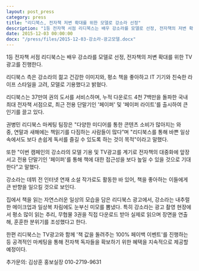 ```yaml
---
layout: post_press
category: press
title: "리디북스, 전자책 저변 확대를 위한 모델로 강소라 선정"
description: "1등 전자책 서점 리디북스는 배우 강소라를 모델로 선정, 전자책의 저변 확대를 위한 TV광고를 진행한다. 리디북스 측은 강소라의 젊고 건강한 이미지와, 평소 책을 좋아하고 IT 기기와 친숙한 라이프 스타일을 고려, 모델로 기용했다고 밝혔다."
date: 2015-12-03 00:00:00
docx: "/press/files/2015-12-03-강소라-광고모델.docx"
---
```



1등 전자책 서점 리디북스는 배우 강소라를 모델로 선정, 전자책의 저변 확대를 위한 TV광고를 진행한다. 

리디북스 측은 강소라의 젊고 건강한 이미지와, 평소 책을 좋아하고 IT 기기와 친숙한 라이프 스타일을 고려, 모델로 기용했다고 밝혔다. 

리디북스는 37만여 권의 도서를 서비스하며, 누적 다운로드 4천 7백만을 돌파한 국내 최대 전자책 서점으로, 최근 전용 단말기인 '페이퍼' 및 '페이퍼 라이트'를 출시하여 큰 인기를 끌고 있다.

권병민 리디북스 마케팅 팀장은 "다양한 미디어를 통한 콘텐츠 소비가 많아지는 와중, 연말과 새해에는 책읽기를 다짐하는 사람들이 많다”며 "리디북스를 통해 바쁜 일상 속에서도 보다 손쉽게 독서를 즐길 수 있도록 하는 것이 목적"이라고 말했다. 

또한 "이번 캠페인의 강소라의 모델 기용 및 TV광고를 계기로 전자책의 대중화에 앞장서고 전용 단말기인 '페이퍼'를 통해 책에 대한 접근성을 보다 높일 수 있을 것으로 기대한다"고 말했다. 

강소라는 데뷔 전 인터넷 연재 소설 작가로도 활동한 바 있어, 책을 좋아하는 이들에게 큰 반향을 일으킬 것으로 보인다. 

집에서 책을 읽는 자연스러운 일상의 모습을 담은 리디북스 광고에서, 강소라는 내추럴한 메이크업과 일상복 차림에도 눈부신 미모를 뽐냈다. 특히 강소라는 광고 촬영 현장에서 평소 많이 읽는 추리, 무협물 3권을 직접 다운로드 받아 실제로 읽으며 장면을 연출해, 훈훈한 분위기를 조성했다고 한다. 

한편 리디북스는 TV광고와 함께 '책 값을 돌려주는 100% 페이백 이벤트'를 진행하는 등 공격적인 마케팅을 통해 전자책 독자들을 확보하기 위한 혜택을 지속적으로 제공할 예정이다.


추가문의: 김상훈 홍보실장 010-2719-9631

